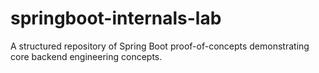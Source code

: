 # springboot-internals-lab
A structured repository of Spring Boot proof-of-concepts demonstrating core backend engineering concepts.
